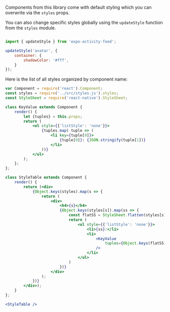 Components from this library come with default styling which you can overwrite via the `styles` props.

You can also change specific styles globally using the `updateStyle` function from the `styles` module.

```js static

import { updateStyle } from 'expo-activity-feed';

updateStyle('avatar', {
    container: {
        shadowColor: '#fff',
    }
});

```

Here is the list of all styles organized by component name:

```jsx noeditor
var Component = require('react').Component;
const styles = require('../src/styles.js').styles;
const StyleSheet = require('react-native').StyleSheet;

class KeyValue extends Component {
    render() {
        let {tuples} = this.props;
        return (
            <ul style={{'listStyle': 'none'}}>
                {tuples.map( tuple => (
                    <li key={tuple[0]}>
                        {tuple[0]}: {JSON.stringify(tuple[1])}
                    </li>
                ))}
            </ul>
        );
    };
};

class StyleTable extends Component {
    render() {
        return (<div>
            {Object.keys(styles).map(s => {
                return (
                    <div>
                        <h4>{s}</h4>
                        {Object.keys(styles[s]).map(ss => {
                            const flatSS = StyleSheet.flatten(styles[s][ss]);
                            return (
                                <ul style={{'listStyle': 'none'}}>
                                    <li>{ss}:</li>
                                    <li>
                                        <KeyValue
                                            tuples={Object.keys(flatSS).map(k => ([k, flatSS[k]]))}
                                        />
                                    </li>
                                </ul>
                            )
                        })}
                    </div>
                );
            })}
        </div>);
    }
};

<StyleTable />
```
